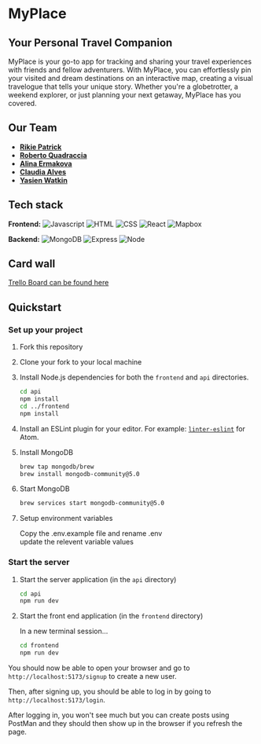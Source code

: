 # MyPlace

## Your Personal Travel Companion

MyPlace is your go-to app for tracking and sharing your travel experiences with friends and fellow adventurers. With MyPlace, you can effortlessly pin your visited and dream destinations on an interactive map, creating a visual travelogue that tells your unique story. Whether you're a globetrotter, a weekend explorer, or just planning your next getaway, MyPlace has you covered.

## Our Team

* **[Rikie Patrick](https://github.com/1sAndZeros)**
* **[Roberto Quadraccia](https://github.com/super-robbin)**
* **[Alina Ermakova](https://github.com/alalinaermakova)**
* **[Claudia Alves](https://github.com/claudiasalves)**
* **[Yasien Watkin](https://github.com/originalbinaryhustler)**

## Tech stack

**Frontend:**
![Javascript](https://img.shields.io/badge/Javascript-yellow?logo=javascript)
![HTML](https://img.shields.io/badge/HTML-orange?logo=HTML)
![CSS](https://img.shields.io/badge/CSS-blue?logo=CSS)
![React](https://img.shields.io/badge/React-grey?logo=React)
![Mapbox](https://img.shields.io/badge/Mapbox-000000.svg?style=for-the-badge&logo=Mapbox&logoColor=white)

**Backend:**
![MongoDB](https://img.shields.io/badge/MongoDB-green?logo=MongoDB) ![Express](https://img.shields.io/badge/Express-black?logo=Express) ![Node](https://img.shields.io/badge/Node-darkgreen?logo=Node)

## Card wall

[Trello Board can be found here](https://trello.com/b/64cE4eZx/myplace)

## Quickstart

### Set up your project

1. Fork this repository
2. Clone your fork to your local machine
3. Install Node.js dependencies for both the `frontend` and `api` directories.

   ```bash
   cd api
   npm install
   cd ../frontend
   npm install
   ```

4. Install an ESLint plugin for your editor. For example: [`linter-eslint`](https://github.com/AtomLinter/linter-eslint) for Atom.

5. Install MongoDB

   ```bash
   brew tap mongodb/brew
   brew install mongodb-community@5.0
   ```

6. Start MongoDB

   ```bash
   brew services start mongodb-community@5.0
   ```

7. Setup environment variables

   Copy the .env.example file and rename .env  
   update the relevent variable values

### Start the server

1. Start the server application (in the `api` directory)

   ```bash
   cd api
   npm run dev
   ```

2. Start the front end application (in the `frontend` directory)

   In a new terminal session...

   ```bash
   cd frontend
   npm run dev
   ```

You should now be able to open your browser and go to `http://localhost:5173/signup` to create a new user.

Then, after signing up, you should be able to log in by going to `http://localhost:5173/login`.

After logging in, you won't see much but you can create posts using PostMan and they should then show up in the browser if you refresh the page.